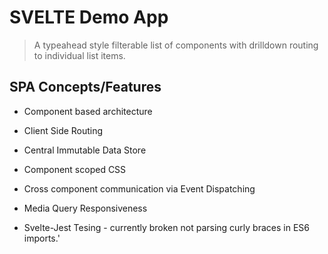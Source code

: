 # SVELTE Demo App
> A typeahead style filterable list of components with drilldown routing to individual list items.

## SPA Concepts/Features
* Component based architecture
* Client Side Routing
* Central Immutable Data Store
* Component scoped CSS
* Cross component communication via Event Dispatching
* Media Query Responsiveness

* Svelte-Jest Tesing - currently broken not parsing curly braces in ES6 imports.'


